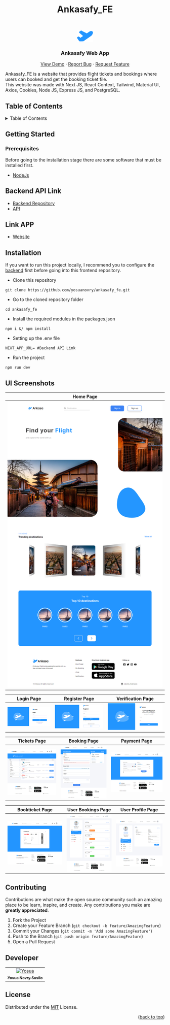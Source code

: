 <h1 align="center">Ankasafy_FE</h1>
<br />
<div align="center">
   
   ![Ankasafy](/public/assets/logo-layout.png)

  <h3 align="center">Ankasafy Web App</h3>

  <p align="center">
    <a href="https://ankasafy-fe.vercel.app/">View Demo</a>
    ·
    <a href="https://github.com/yosuanovry/ankasafy_fe/issues">Report Bug</a>
    ·
    <a href="https://github.com/yosuanovry/ankasafy_fe/issues">Request Feature</a>
  </p>
</div>
Ankasafy_FE is a website that provides flight tickets and bookings where users can booked and get the booking ticket file. 
<br />
This website was made with Next JS, React Context, Tailwind, Material UI, Axios, Cookies, Node JS, Express JS, and PostgreSQL.

## Table of Contents

<details>
  <summary>Table of Contents</summary>
  <ol>
    <li>
      <a href="#getting-started">Getting Started</a>
      <ul>
        <li><a href="#prerequisites">Prerequisites</a></li>
         <li><a href="#backend-api-link">Backend API Link</a></li>
         <li><a href="#link-app">Website link app</a></li>
        <li><a href="#installation">Installation</a></li>
      </ul>
    </li>
    <li><a href="#ui-screenshots">UI Screenshots</a></li>
    <li><a href="#contributing">Contributing</a></li>
    <li><a href="#developer">Developer</a></li>
    <li><a href="#license">License</a></li>
  </ol>
</details>

## Getting Started

### Prerequisites

Before going to the installation stage there are some software that must be installed first.

- [NodeJs](https://nodejs.org/en/download/)

## Backend API Link
- [Backend Repository](https://github.com/yosuanovry/Ankasafy_BE)
- [API](https://drab-gray-bull-ring.cyclic.app)

## Link APP
- [Website](https://ankasafy-fe.vercel.app/)

## Installation
If you want to run this project locally, I recommend you to configure the [backend](https://github.com/yosuanovry/Ankasafy_BE) first before going into this frontend repository.

- Clone this repository

```
git clone https://github.com/yosuanovry/ankasafy_fe.git
```

- Go to the cloned repository folder

```
cd ankasafy_fe
```

- Install the required modules in the packages.json

```
npm i &/ npm install
```

- Setting up the .env file

```
NEXT_APP_URL= #Backend API Link
```

- Run the project
```
npm run dev
```

## UI Screenshots

| Home Page                                                |
| --------------------------------------------------------- | 
| ![Home Page](/public/screenshots/home.png ) | 

| Login Page                                                | Register Page                                              | Verification Page
| --------------------------------------------------------- | --------------------------------------------------------- | --------------------------------------------------------- |
| ![Login Page](/public/screenshots/login.png ) | ![Register Page](/public/screenshots/register.png) | ![Verification Page](/public/screenshots/verification.png) |


| Tickets Page                                                | Booking Page                                              | Payment Page
| --------------------------------------------------------- | --------------------------------------------------------- | --------------------------------------------------------- |
| ![Tickets Page](/public/screenshots/tickets.png ) | ![Booking Page](/public/screenshots/bookings.png) | ![Payment Page](/public/screenshots/payment.png) |


| Bookticket Page                                                | User Bookings Page                                              | User Profile Page
| --------------------------------------------------------- | --------------------------------------------------------- | --------------------------------------------------------- |
| ![Bookticket Page](/public/screenshots/bookticket.png ) | ![User Bookings Page](/public/screenshots/mybookings.png) | ![User Profile Page](/public/screenshots/profile.png) |

## Contributing

Contributions are what make the open source community such an amazing place to be learn, inspire, and create. Any contributions you make are **greatly appreciated**.

1. Fork the Project
2. Create your Feature Branch (`git checkout -b feature/AmazingFeature`)
3. Commit your Changes (`git commit -m 'Add some AmazingFeature'`)
4. Push to the Branch (`git push origin feature/AmazingFeature`)
5. Open a Pull Request

## Developer

<center>
  <table>
    <tr>
      <td align="center">
        <a href="https://github.com/yosuanovry">
          <img width="100" src="https://avatars.githubusercontent.com/u/123917032?v=4" alt="Yosua"><br/>
          <sub><b>Yosua Novry Susilo </b></sub> <br/>
        </a>
      </td>
  </table>
</center>

## License

Distributed under the [MIT](/LICENSE) License.

<p align="right">(<a href="#top">back to top</a>)</p>

